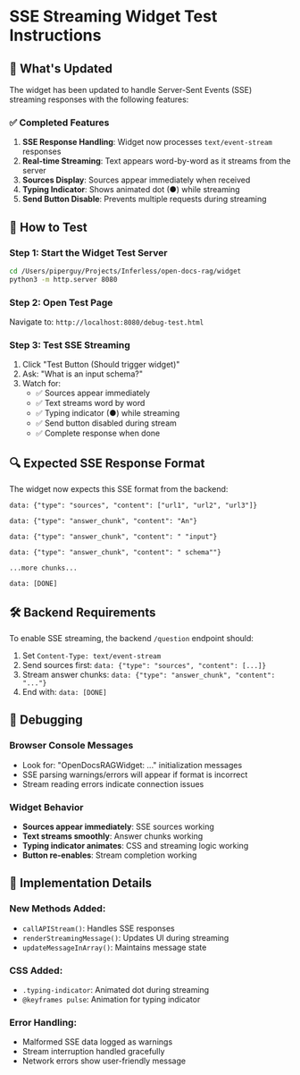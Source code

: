 # SSE Streaming Widget Test Instructions

## 🎯 What's Updated

The widget has been updated to handle Server-Sent Events (SSE) streaming responses with the following features:

### ✅ Completed Features

1. **SSE Response Handling**: Widget now processes `text/event-stream` responses
2. **Real-time Streaming**: Text appears word-by-word as it streams from the server
3. **Sources Display**: Sources appear immediately when received
4. **Typing Indicator**: Shows animated dot (●) while streaming
5. **Send Button Disable**: Prevents multiple requests during streaming

## 🧪 How to Test

### Step 1: Start the Widget Test Server

```bash
cd /Users/piperguy/Projects/Inferless/open-docs-rag/widget
python3 -m http.server 8080
```

### Step 2: Open Test Page

Navigate to: `http://localhost:8080/debug-test.html`

### Step 3: Test SSE Streaming

1. Click "Test Button (Should trigger widget)"
2. Ask: "What is an input schema?"
3. Watch for:
   - ✅ Sources appear immediately
   - ✅ Text streams word by word
   - ✅ Typing indicator (●) while streaming
   - ✅ Send button disabled during stream
   - ✅ Complete response when done

## 🔍 Expected SSE Response Format

The widget now expects this SSE format from the backend:

```
data: {"type": "sources", "content": ["url1", "url2", "url3"]}

data: {"type": "answer_chunk", "content": "An"}

data: {"type": "answer_chunk", "content": " "input"}

data: {"type": "answer_chunk", "content": " schema""}

...more chunks...

data: [DONE]
```

## 🛠 Backend Requirements

To enable SSE streaming, the backend `/question` endpoint should:

1. Set `Content-Type: text/event-stream`
2. Send sources first: `data: {"type": "sources", "content": [...]}`
3. Stream answer chunks: `data: {"type": "answer_chunk", "content": "..."}`
4. End with: `data: [DONE]`

## 🐛 Debugging

### Browser Console Messages

- Look for: "OpenDocsRAGWidget: ..." initialization messages
- SSE parsing warnings/errors will appear if format is incorrect
- Stream reading errors indicate connection issues

### Widget Behavior

- **Sources appear immediately**: SSE sources working
- **Text streams smoothly**: Answer chunks working
- **Typing indicator animates**: CSS and streaming logic working
- **Button re-enables**: Stream completion working

## 📝 Implementation Details

### New Methods Added:

- `callAPIStream()`: Handles SSE responses
- `renderStreamingMessage()`: Updates UI during streaming
- `updateMessageInArray()`: Maintains message state

### CSS Added:

- `.typing-indicator`: Animated dot during streaming
- `@keyframes pulse`: Animation for typing indicator

### Error Handling:

- Malformed SSE data logged as warnings
- Stream interruption handled gracefully
- Network errors show user-friendly message
